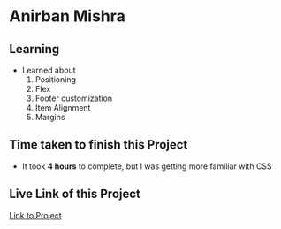 # Anirban Mishra

## Learning

- Learned about 
    1. Positioning 
    2. Flex
    3. Footer customization
    4. Item Alignment
    5. Margins
    
## Time taken to finish this Project

- It took **4 hours** to complete, but I was getting more familiar with CSS

## Live Link of this Project
[Link to Project](https://jsb-p-8.netlify.app)





